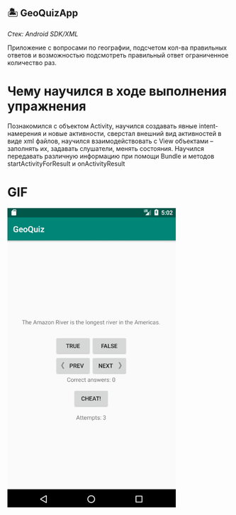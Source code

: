 ## :desert_island: GeoQuizApp

_Стек: Android SDK/XML_

Приложение с вопросами по географии, подсчетом кол-ва правильных ответов и возможностью подсмотреть правильный ответ ограниченное количество раз.

# Чему научился в ходе выполнения упражнения

Познакомился с объектом Activity, научился создавать явные intent-намерения и новые активности, сверстал внешний вид активностей в виде xml файлов, научился взаимодействовать с View объектами – заполнять их, задавать слушатели, менять состояния. Научился передавать различную информацию при помощи Bundle и методов startActivityForResult и onActivityResult

# GIF

![](GeoQuizApp.gif)
